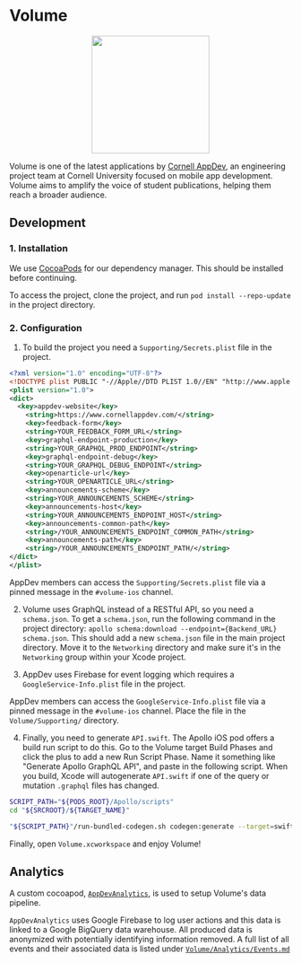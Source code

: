 # Volume

<p align="center"><img src=https://github.com/cuappdev/volume-ios/blob/master/Volume/Assets.xcassets/AppIcon.appiconset/marketing-1024-1x.png
width=210/></p>

Volume is one of the latest applications by [Cornell AppDev](http://cornellappdev.com), an engineering project team at Cornell University focused on mobile app development. Volume aims to amplify the voice of student publications, helping them reach a broader audience.

## Development

### 1. Installation

We use [CocoaPods](http://cocoapods.org) for our dependency manager. This should be installed before continuing.

To access the project, clone the project, and run `pod install --repo-update` in the project directory.

### 2. Configuration

1. To build the project you need a `Supporting/Secrets.plist` file in the project.

```xml
<?xml version="1.0" encoding="UTF-8"?>
<!DOCTYPE plist PUBLIC "-//Apple//DTD PLIST 1.0//EN" "http://www.apple.com/DTDs/PropertyList-1.0.dtd">
<plist version="1.0">
<dict>
  <key>appdev-website</key>
	<string>https://www.cornellappdev.com/</string>
	<key>feedback-form</key>
	<string>YOUR_FEEDBACK_FORM_URL</string>
	<key>graphql-endpoint-production</key>
	<string>YOUR_GRAPHQL_PROD_ENDPOINT</string>
	<key>graphql-endpoint-debug</key>
	<string>YOUR_GRAPHQL_DEBUG_ENDPOINT</string>
	<key>openarticle-url</key>
	<string>YOUR_OPENARTICLE_URL</string>
	<key>announcements-scheme</key>
	<string>YOUR_ANNOUNCEMENTS_SCHEME</string>
	<key>announcements-host</key>
	<string>YOUR_ANNOUNCEMENTS_ENDPOINT_HOST</string>
	<key>announcements-common-path</key>
	<string>/YOUR_ANNOUNCEMENTS_ENDPOINT_COMMON_PATH</string>
	<key>announcements-path</key>
	<string>/YOUR_ANNOUNCEMENTS_ENDPOINT_PATH/</string>
</dict>
</plist>
```

AppDev members can access the `Supporting/Secrets.plist` file via a pinned message in the `#volume-ios` channel.

2.  Volume uses GraphQL instead of a RESTful API, so you need a `schema.json`. To get a `schema.json`, run the following command in the project directory: `apollo schema:download --endpoint={Backend_URL} schema.json`. This should add a new `schema.json` file in the main project directory. Move it to the `Networking` directory and make sure it's in the `Networking` group within your Xcode project.

3.  AppDev uses Firebase for event logging which requires a `GoogleService-Info.plist` file in the project.

AppDev members can access the `GoogleService-Info.plist` file via a pinned message in the `#volume-ios` channel.
Place the file in the `Volume/Supporting/` directory.

4.  Finally, you need to generate `API.swift`. The Apollo iOS pod offers a build run script to do this. Go to the Volume target Build Phases and click the plus to add a new Run Script Phase. Name it something like "Generate Apollo GraphQL API", and paste in the following script. When you build, Xcode will autogenerate `API.swift` if one of the query or mutation `.graphql` files has changed.

```bash
SCRIPT_PATH="${PODS_ROOT}/Apollo/scripts"
cd "${SRCROOT}/${TARGET_NAME}"

"${SCRIPT_PATH}"/run-bundled-codegen.sh codegen:generate --target=swift --includes=./**/*.graphql --localSchemaFile="Networking/schema.json" Networking/API.swift
```

Finally, open `Volume.xcworkspace` and enjoy Volume!

## Analytics

A custom cocoapod, [`AppDevAnalytics`](https://github.com/cuappdev/analytics-ios), is used to setup Volume's data pipeline.

`AppDevAnalytics` uses Google Firebase to log user actions and this data is linked to a Google BigQuery data warehouse.
All produced data is anonymized with potentially identifying information removed.
A full list of all events and their associated data is listed under [`Volume/Analytics/Events.md`](./Volume/Analytics/Events.md)
